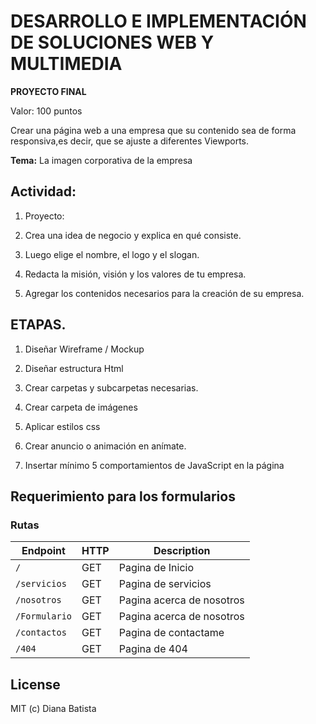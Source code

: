 # **DESARROLLO E IMPLEMENTACIÓN DE SOLUCIONES WEB Y MULTIMEDIA**

**PROYECTO FINAL**

Valor: 100 puntos

  

Crear una página web a una empresa que su contenido sea de forma responsiva,es decir, que se ajuste a diferentes Viewports.

**Tema:**
 La imagen corporativa de la empresa

  

## Actividad:

1.  Proyecto:
    

1.  Crea una idea de negocio y explica en qué consiste.
    
2.  Luego elige el nombre, el logo y el slogan.
    
3.  Redacta la misión, visión y los valores de tu empresa.
    
4.  Agregar los contenidos necesarios para la creación de su empresa.
    

  

## ETAPAS.

1.  Diseñar Wireframe / Mockup
    
2.  Diseñar estructura Html
    
3.  Crear carpetas y subcarpetas necesarias.
    
4.  Crear carpeta de imágenes
    
5.  Aplicar estilos css
    
6.  Crear anuncio o animación en anímate.
    
7.  Insertar mínimo 5 comportamientos de JavaScript en la página


## Requerimiento para los formularios 

### Rutas

| Endpoint | HTTP | Description |
| --- | --- | ---|
| `/` | GET | Pagina de Inicio |
| `/servicios` | GET | Pagina de servicios |
| `/nosotros` | GET | Pagina acerca de nosotros |
| `/Formulario` | GET | Pagina acerca de nosotros |
| `/contactos` | GET | Pagina de contactame |
| `/404` | GET | Pagina de 404 |

## License
MIT (c) Diana Batista